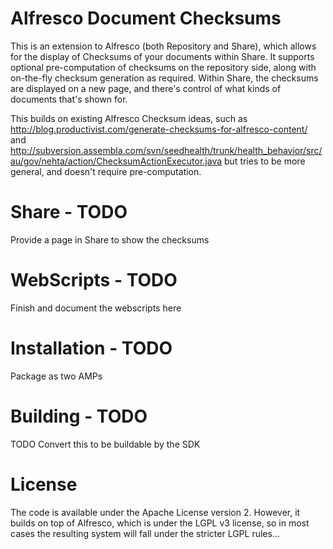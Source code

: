 Alfresco Document Checksums
===========================

This is an extension to Alfresco (both Repository and Share), which allows
for the display of Checksums of your documents within Share. It supports
optional pre-computation of checksums on the repository side, along with
on-the-fly checksum generation as required. Within Share, the checksums
are displayed on a new page, and there's control of what kinds of documents
that's shown for.

This builds on existing Alfresco Checksum ideas, such as
http://blog.productivist.com/generate-checksums-for-alfresco-content/ and
http://subversion.assembla.com/svn/seedhealth/trunk/health_behavior/src/au/gov/nehta/action/ChecksumActionExecutor.java
but tries to be more general, and doesn't require pre-computation.

Share - TODO
============
Provide a page in Share to show the checksums

WebScripts - TODO
=================
Finish and document the webscripts here

Installation - TODO
===================
Package as two AMPs

Building - TODO
===============
TODO Convert this to be buildable by the SDK

License
=======
The code is available under the Apache License version 2. However, it builds
on top of Alfresco, which is under the LGPL v3 license, so in most cases
the resulting system will fall under the stricter LGPL rules...
